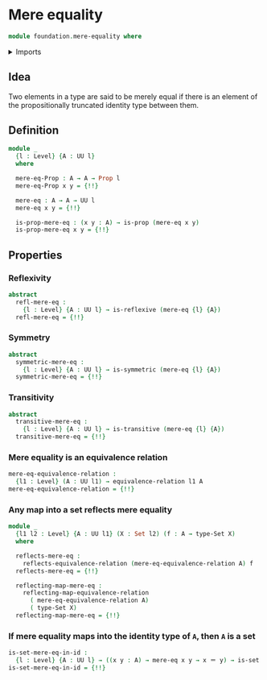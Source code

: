 # Mere equality

```agda
module foundation.mere-equality where
```

<details><summary>Imports</summary>

```agda
open import foundation.action-on-identifications-functions
open import foundation.binary-relations
open import foundation.dependent-pair-types
open import foundation.functoriality-propositional-truncation
open import foundation.propositional-truncations
open import foundation.reflecting-maps-equivalence-relations
open import foundation.universe-levels

open import foundation-core.equivalence-relations
open import foundation-core.identity-types
open import foundation-core.propositions
open import foundation-core.sets
```

</details>

## Idea

Two elements in a type are said to be merely equal if there is an element of the
propositionally truncated identity type between them.

## Definition

```agda
module _
  {l : Level} {A : UU l}
  where

  mere-eq-Prop : A → A → Prop l
  mere-eq-Prop x y = {!!}

  mere-eq : A → A → UU l
  mere-eq x y = {!!}

  is-prop-mere-eq : (x y : A) → is-prop (mere-eq x y)
  is-prop-mere-eq x y = {!!}
```

## Properties

### Reflexivity

```agda
abstract
  refl-mere-eq :
    {l : Level} {A : UU l} → is-reflexive (mere-eq {l} {A})
  refl-mere-eq = {!!}
```

### Symmetry

```agda
abstract
  symmetric-mere-eq :
    {l : Level} {A : UU l} → is-symmetric (mere-eq {l} {A})
  symmetric-mere-eq = {!!}
```

### Transitivity

```agda
abstract
  transitive-mere-eq :
    {l : Level} {A : UU l} → is-transitive (mere-eq {l} {A})
  transitive-mere-eq = {!!}
```

### Mere equality is an equivalence relation

```agda
mere-eq-equivalence-relation :
  {l1 : Level} (A : UU l1) → equivalence-relation l1 A
mere-eq-equivalence-relation = {!!}
```

### Any map into a set reflects mere equality

```agda
module _
  {l1 l2 : Level} {A : UU l1} (X : Set l2) (f : A → type-Set X)
  where

  reflects-mere-eq :
    reflects-equivalence-relation (mere-eq-equivalence-relation A) f
  reflects-mere-eq = {!!}

  reflecting-map-mere-eq :
    reflecting-map-equivalence-relation
      ( mere-eq-equivalence-relation A)
      ( type-Set X)
  reflecting-map-mere-eq = {!!}
```

### If mere equality maps into the identity type of `A`, then `A` is a set

```agda
is-set-mere-eq-in-id :
  {l : Level} {A : UU l} → ((x y : A) → mere-eq x y → x ＝ y) → is-set A
is-set-mere-eq-in-id = {!!}
```
